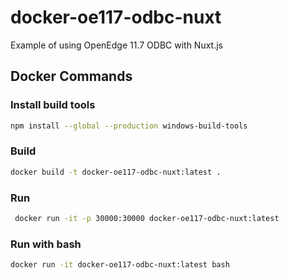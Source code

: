 # docker-oe117-odbc-nuxt

Example of using OpenEdge 11.7 ODBC with Nuxt.js

## Docker Commands

### Install build tools

```bash
npm install --global --production windows-build-tools
```

### Build

```bash
docker build -t docker-oe117-odbc-nuxt:latest .
```

### Run

```bash
 docker run -it -p 30000:30000 docker-oe117-odbc-nuxt:latest
```

### Run with bash

```bash
docker run -it docker-oe117-odbc-nuxt:latest bash
```
